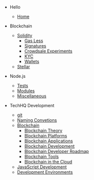 <!-- docs/_sidebar.md -->

* Hello
    * [Home](/)

* Blockchain
    * [Solidity](blockchain/solidity.md)
        * [Gas Less](blockchain/solidity/gas-less.md)
        * [Signatures](blockchain/solidity/signatures.md)
        * [Crowdsale Experiments](blockchain/solidity/crowdsale-experiments.md)
        * [KYC](blockchain/solidity/kyc.md)
        * [Wallets](blockchain/solidity/wallets.md)
    * [Stellar](blockchain/stellar.md)

* Node.js
    * [Tests](nodejs/tests.md)
    * [Modules](nodejs/modules.md)
    * [Miscellaneous](nodejs/miscellaneous.md)

* TechHQ Development
    * [git](techhq_development/git.md)
    * [Naming Convetions](techhq_development/naming_convetions.md)
    * [Blockchain]()
        * [Blockchain Theory](techhq_development/blockchain/blockchain_theory.md)
        * [Blockchain Platforms](techhq_development/blockchain/blockchain_platforms.md)
        * [Blockchain Applications](techhq_development/blockchain/blockchain_applications.md)
        * [Blockchain Development](techhq_development/blockchain/blockchain_development.md)
        * [Blockchain Developer Roadmap](techhq_development/blockchain/blockchain_developer_roadmap.md)
        * [Blockchain Tools](techhq_development/blockchain/blockchain_tools.md)
        * [Blockchain in the Cloud](techhq_development/blockchain/blockchain_in_the_cloud.md)
    * [JavaScript Development](techhq_development/javascript_development.md)
    * [Development Environments](techhq_development/development_environments.md)
